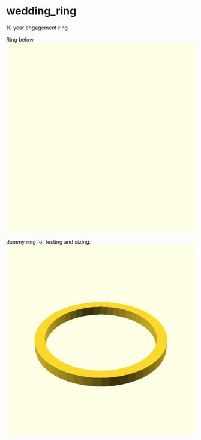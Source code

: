 # wedding_ring
10 year engagement ring

Ring below
![ring](./ring.scad.png)

dummy ring for testing and sizing.
![dummy](./dummy.scad.png)
